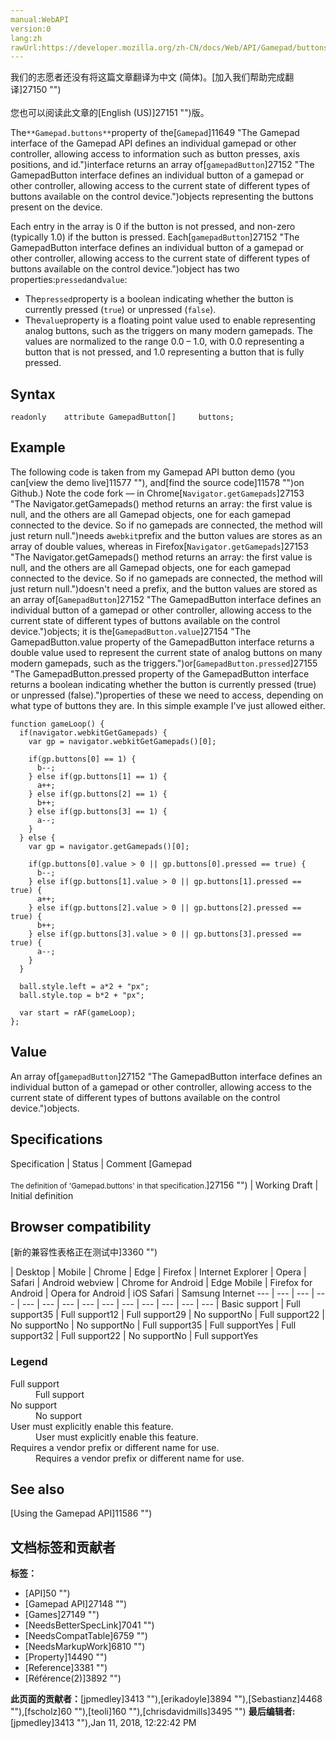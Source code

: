 ```yaml
---
manual:WebAPI
version:0
lang:zh
rawUrl:https://developer.mozilla.org/zh-CN/docs/Web/API/Gamepad/buttons
---
```




<bdi>我们的志愿者还没有将这篇文章翻译为<bdi>中文 (简体)</bdi>。[加入我们帮助完成翻译]27150 "")<br></br>您也可以阅读此文章的[English (US)]27151 "")版。</bdi>






The`**Gamepad.buttons**`property of the[`Gamepad`]11649 "The Gamepad interface of the Gamepad API defines an individual gamepad or other controller, allowing access to information such as button presses, axis positions, and id.")interface returns an array of[`gamepadButton`]27152 "The GamepadButton interface defines an individual button of a gamepad or other controller, allowing access to the current state of different types of buttons available on the control device.")objects representing the buttons present on the device.



Each entry in the array is 0 if the button is not pressed, and non-zero (typically 1.0) if the button is pressed. Each[`gamepadButton`]27152 "The GamepadButton interface defines an individual button of a gamepad or other controller, allowing access to the current state of different types of buttons available on the control device.")object has two properties:`pressed`and`value`:


* The`pressed`property is a boolean indicating whether the button is currently pressed (`true`) or unpressed (`false`).
* The`value`property is a floating point value used to enable representing analog buttons, such as the triggers on many modern gamepads. The values are normalized to the range 0.0 – 1.0, with 0.0 representing a button that is not pressed, and 1.0 representing a button that is fully pressed.

## Syntax<a name="Syntax"></a>

```
readonly    attribute GamepadButton[]     buttons;
```

## Example<a name="Example"></a>


The following code is taken from my Gamepad API button demo (you can[view the demo live]11577 ""), and[find the source code]11578 "")on Github.) Note the code fork — in Chrome[`Navigator.getGamepads`]27153 "The Navigator.getGamepads() method returns an array: the first value is null, and the others are all Gamepad objects, one for each gamepad connected to the device. So if no gamepads are connected, the method will just return null.")needs a`webkit`prefix and the button values are stores as an array of double values, whereas in Firefox[`Navigator.getGamepads`]27153 "The Navigator.getGamepads() method returns an array: the first value is null, and the others are all Gamepad objects, one for each gamepad connected to the device. So if no gamepads are connected, the method will just return null.")doesn&#39;t need a prefix, and the button values are stored as an array of[`GamepadButton`]27152 "The GamepadButton interface defines an individual button of a gamepad or other controller, allowing access to the current state of different types of buttons available on the control device.")objects; it is the[`GamepadButton.value`]27154 "The GamepadButton.value property of the GamepadButton interface returns a double value used to represent the current state of analog buttons on many modern gamepads, such as the triggers.")or[`GamepadButton.pressed`]27155 "The GamepadButton.pressed property of the GamepadButton interface returns a boolean indicating whether the button is currently pressed (true) or unpressed (false).")properties of these we need to access, depending on what type of buttons they are. In this simple example I&#39;ve just allowed either.


```
function gameLoop() {
  if(navigator.webkitGetGamepads) {
    var gp = navigator.webkitGetGamepads()[0];

    if(gp.buttons[0] == 1) {
      b--;
    } else if(gp.buttons[1] == 1) {
      a++;
    } else if(gp.buttons[2] == 1) {
      b++;
    } else if(gp.buttons[3] == 1) {
      a--;
    }
  } else {
    var gp = navigator.getGamepads()[0];

    if(gp.buttons[0].value > 0 || gp.buttons[0].pressed == true) {
      b--;
    } else if(gp.buttons[1].value > 0 || gp.buttons[1].pressed == true) {
      a++;
    } else if(gp.buttons[2].value > 0 || gp.buttons[2].pressed == true) {
      b++;
    } else if(gp.buttons[3].value > 0 || gp.buttons[3].pressed == true) {
      a--;
    }
  }

  ball.style.left = a*2 + "px";
  ball.style.top = b*2 + "px";

  var start = rAF(gameLoop);
};
```

## Value<a name="Value"></a>


An array of[`gamepadButton`]27152 "The GamepadButton interface defines an individual button of a gamepad or other controller, allowing access to the current state of different types of buttons available on the control device.")objects.


## Specifications<a name="Specifications"></a>

Specification | Status | Comment 
[Gamepad<br></br><small>The definition of &#39;Gamepad.buttons&#39; in that specification.</small>]27156 "") | Working Draft | Initial definition 


## Browser compatibility<a name="Browser_compatibility"></a>
[新的兼容性表格正在测试中<i></i>]3360 "")

 | <abbr>Desktop<i></i></abbr> | <abbr>Mobile<i></i></abbr> 
 | <abbr>Chrome<i></i></abbr> | <abbr>Edge<i></i></abbr> | <abbr>Firefox<i></i></abbr> | <abbr>Internet Explorer<i></i></abbr> | <abbr>Opera<i></i></abbr> | <abbr>Safari<i></i></abbr> | <abbr>Android webview<i></i></abbr> | <abbr>Chrome for Android<i></i></abbr> | <abbr>Edge Mobile<i></i></abbr> | <abbr>Firefox for Android<i></i></abbr> | <abbr>Opera for Android<i></i></abbr> | <abbr>iOS Safari<i></i></abbr> | <abbr>Samsung Internet<i></i></abbr> 
 ---  |  ---  |  ---  |  ---  |  ---  |  ---  |  ---  |  ---  |  ---  |  ---  |  ---  |  ---  |  ---  |  ---  | 
Basic support | <abbr>Full support</abbr>35 | <abbr>Full support</abbr>12 | <abbr>Full support</abbr>29 | <abbr>No support</abbr>No | <abbr>Full support</abbr>22 | <abbr>No support</abbr>No | <abbr>No support</abbr>No | <abbr>Full support</abbr>35 | <abbr>Full support</abbr>Yes | <abbr>Full support</abbr>32 | <abbr>Full support</abbr>22 | <abbr>No support</abbr>No | <abbr>Full support</abbr>Yes 


### Legend<a name="Legend"></a>
<dl><dt id=''><abbr>Full support</abbr></dt><dd>Full support</dd><dt id=''><abbr>No support</abbr></dt><dd>No support</dd><dt id=''><abbr>User must explicitly enable this feature.<i></i></abbr></dt><dd>User must explicitly enable this feature.</dd><dt id=''><abbr>Requires a vendor prefix or different name for use.<i></i></abbr></dt><dd>Requires a vendor prefix or different name for use.</dd></dl>


## See also<a name="See_also"></a>


[Using the Gamepad API]11586 "")




## 文档标签和贡献者
**标签：**
* [API]50 "")
* [Gamepad API]27148 "")
* [Games]27149 "")
* [NeedsBetterSpecLink]7041 "")
* [NeedsCompatTable]6759 "")
* [NeedsMarkupWork]6810 "")
* [Property]14490 "")
* [Reference]3381 "")
* [Référence(2)]3892 "")

**此页面的贡献者：**[jpmedley]3413 ""),[erikadoyle]3894 ""),[Sebastianz]4468 ""),[fscholz]60 ""),[teoli]160 ""),[chrisdavidmills]3495 "")
**最后编辑者:**[jpmedley]3413 ""),<time>Jan 11, 2018, 12:22:42 PM</time>


